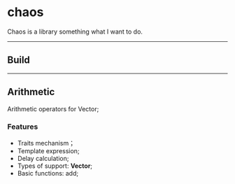 # chaos
Chaos is a library something what I want to do.

------------------------------
## Build

------------------------------
## Arithmetic
Arithmetic operators for Vector;
### Features
* Traits mechanism；
* Template expression;
* Delay calculation;
* Types of support: **Vector**;
* Basic functions: add;